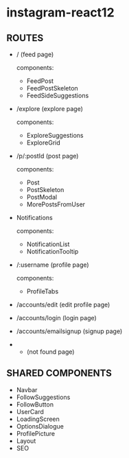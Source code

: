 # instagram-react12

## ROUTES
- / (feed page)
  
  components:
  - FeedPost
  - FeedPostSkeleton
  - FeedSideSuggestions

- /explore (explore page)

  components:
  - ExploreSuggestions
  - ExploreGrid

- /p/:postId (post page)

  components:
  - Post
  - PostSkeleton
  - PostModal
  - MorePostsFromUser

- Notifications

  components:
  - NotificationList
  - NotificationTooltip

- /:username (profile page)

  components:
  - ProfileTabs

- /accounts/edit (edit profile page)

- /accounts/login (login page)

- /accounts/emailsignup (signup page)

- * (not found page)



## SHARED COMPONENTS
- Navbar
- FollowSuggestions
- FollowButton
- UserCard
- LoadingScreen
- OptionsDialogue
- ProfilePicture
- Layout
- SEO